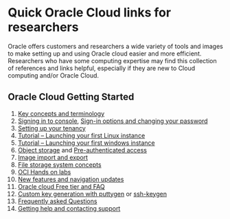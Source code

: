 # Quick Oracle Cloud links for researchers

Oracle offers customers and researchers a wide variety of tools and images to make setting up and using Oracle cloud easier and more efficient.  Researchers who have some computing expertise may find this collection of references and links helpful, especially if they are new to Cloud computing and/or Oracle Cloud.

## Oracle Cloud Getting Started
1.	[Key concepts and terminology](https://docs.cloud.oracle.com/en-us/iaas/Content/GSG/Concepts/concepts.htm)
2.	[Signing in to console](https://docs.cloud.oracle.com/en-us/iaas/Content/GSG/Tasks/signingin.htm), [Sign-in options and changing your password](https://docs.cloud.oracle.com/en-us/iaas/Content/GSG/Tasks/changingyourpassword.htm)
3.	[Setting up your tenancy](https://docs.cloud.oracle.com/en-us/iaas/Content/GSG/Concepts/settinguptenancy.htm)
4.	[Tutorial – Launching your first Linux instance](https://docs.cloud.oracle.com/en-us/iaas/Content/GSG/Reference/overviewworkflow.htm)
5.	[Tutorial – Launching your first windows instance](https://docs.cloud.oracle.com/en-us/iaas/Content/GSG/Reference/overviewworkflowforWindows.htm)
6.	[Object storage](https://docs.cloud.oracle.com/en-us/iaas/Content/GSG/Tasks/addingbuckets.htm) and [Pre-authenticated access](https://docs.cloud.oracle.com/en-us/iaas/Content/Object/Tasks/usingpreauthenticatedrequests.htm?Highlight=pre-authenticated%20request)
7.	[Image import and export](https://docs.cloud.oracle.com/en-us/iaas/Content/Compute/Tasks/imageimportexport.htm)
8.	[File storage system concepts](https://docs.cloud.oracle.com/en-us/iaas/Content/File/Concepts/filestorageoverview.htm#concepts)
9.	[OCI Hands on labs](https://oracle.github.io/learning-library/oci-library/)
10.	[New features and navigation updates](https://docs.cloud.oracle.com/en-us/iaas/Content/GSG/Reference/unifiedconsoletaskmapping.htm)
11.	[Oracle cloud Free tier and FAQ](https://docs.cloud.oracle.com/en-us/iaas/Content/FreeTier/faq.htm?Highlight=Oracle%20cloud%20free%20tier)
12.	[Custom key generation with puttygen](https://www.ssh.com/ssh/putty/windows/puttygen) or [ssh-keygen](https://www.ssh.com/ssh/keygen/)
13.	[Frequently asked Questions](https://docs.cloud.oracle.com/en-us/iaas/Content/GSG/Reference/faq.htm)
14.	[Getting help and contacting support](https://docs.cloud.oracle.com/en-us/iaas/Content/GSG/Tasks/contactingsupport.htm)

